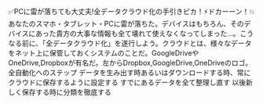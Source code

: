 ✅PCに雷が落ちても大丈夫!全データクラウド化の手引きピカ！⚡️ドカーーン！💥あなたのスマホ・タブレット・PCに雷が落ちた。デバイスはもちろん、そのデバイスにあった貴方の大事な情報も全て壊れて使えなくなってしまった…。こうなる前に、「全データクラウド化」を遂行しよう。クラウドとは、様々なデータをネット上に保管しておくシステムのことだ。GoogleDriveやOneDrive,Dropboxが有名だ。左からDropbox,GoogleDrive,OneDriveのロゴ。全自動化へのステップ データを生み出す時あるいはダウンロードする時、常にクラウドに保存するように設定する すでにあるデータを全て整理し直す 以後新しく保存する時に分類を徹底する